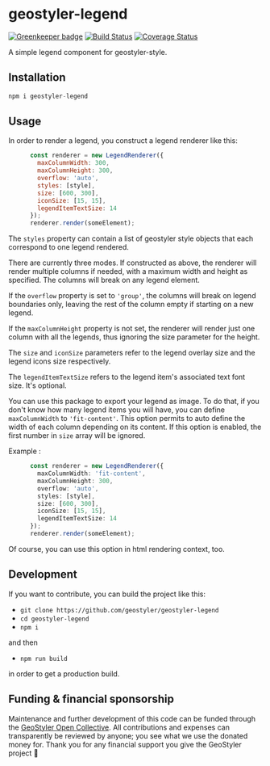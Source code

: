 # geostyler-legend

[![Greenkeeper badge](https://badges.greenkeeper.io/geostyler/geostyler-legend.svg)](https://greenkeeper.io/)
[![Build Status](https://travis-ci.com/geostyler/geostyler-legend.svg?branch=master)](https://travis-ci.com/geostyler/geostyler-legend)
[![Coverage Status](https://coveralls.io/repos/github/geostyler/geostyler-legend/badge.svg?branch=master)](https://coveralls.io/github/geostyler/geostyler-legend?branch=master)

A simple legend component for geostyler-style.


## Installation

```javascript static
npm i geostyler-legend
```

## Usage

In order to render a legend, you construct a legend renderer like this:

```javascript
      const renderer = new LegendRenderer({
        maxColumnWidth: 300,
        maxColumnHeight: 300,
        overflow: 'auto',
        styles: [style],
        size: [600, 300],
        iconSize: [15, 15],
        legendItemTextSize: 14
      });
      renderer.render(someElement);
```

The `styles` property can contain a list of geostyler style objects that
each correspond to one legend rendered.

There are currently three modes. If constructed as above, the renderer will
render multiple columns if needed, with a maximum width and height as specified.
The columns will break on any legend element.

If the `overflow` property is set to `'group'`, the columns will break on
legend boundaries only, leaving the rest of the column empty if starting
on a new legend.

If the `maxColumnHeight` property is not set, the renderer will render just
one column with all the legends, thus ignoring the size parameter for the height.

The `size` and `iconSize` parameters refer to the legend overlay size and the legend icons size respectively.

The `legendItemTextSize` refers to the legend item's associated text font size. It's optional.

You can use this package to export your legend as image. To do that, if you don't know how many 
legend items you will have, you can define `maxColumnWidth` to `'fit-content'`. This option permits to 
auto define the width of each column depending on its content. If this option is enabled, the first number in 
`size` array will be ignored.

Example :

```typescript
      const renderer = new LegendRenderer({
        maxColumnWidth: 'fit-content',
        maxColumnHeight: 300,
        overflow: 'auto',
        styles: [style],
        size: [600, 300],
        iconSize: [15, 15],
        legendItemTextSize: 14
      });
      renderer.render(someElement);
```

Of course, you can use this option in html rendering context, too.

## Development

If you want to contribute, you can build the project like this:

* `git clone https://github.com/geostyler/geostyler-legend`
* `cd geostyler-legend`
* `npm i`

and then

* `npm run build`

in order to get a production build.

## <a name="funding"></a>Funding & financial sponsorship

Maintenance and further development of this code can be funded through the
[GeoStyler Open Collective](https://opencollective.com/geostyler). All contributions and
expenses can transparently be reviewed by anyone; you see what we use the donated money for.
Thank you for any financial support you give the GeoStyler project 💞

